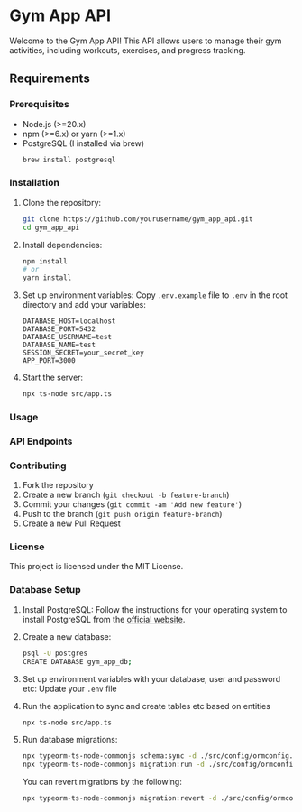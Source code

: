 # Gym App API

Welcome to the Gym App API! This API allows users to manage their gym activities, including workouts, exercises, and progress tracking.

## Requirements

### Prerequisites

- Node.js (>=20.x)
- npm (>=6.x) or yarn (>=1.x)
- PostgreSQL (I installed via brew)
    ```sh
    brew install postgresql
    ```

### Installation

1. Clone the repository:
    ```sh
    git clone https://github.com/yourusername/gym_app_api.git
    cd gym_app_api
    ```

2. Install dependencies:
    ```sh
    npm install
    # or
    yarn install
    ```

3. Set up environment variables:
    Copy `.env.example` file to `.env` in the root directory and add your variables:
    ```env
    DATABASE_HOST=localhost
    DATABASE_PORT=5432
    DATABASE_USERNAME=test
    DATABASE_NAME=test
    SESSION_SECRET=your_secret_key
    APP_PORT=3000
    ```

4. Start the server:
    ```sh
    npx ts-node src/app.ts
    ```

### Usage

### API Endpoints


### Contributing

1. Fork the repository
2. Create a new branch (`git checkout -b feature-branch`)
3. Commit your changes (`git commit -am 'Add new feature'`)
4. Push to the branch (`git push origin feature-branch`)
5. Create a new Pull Request

### License

This project is licensed under the MIT License.

### Database Setup

1. Install PostgreSQL:
    Follow the instructions for your operating system to install PostgreSQL from the [official website](https://www.postgresql.org/download/).

2. Create a new database:
    ```sh
    psql -U postgres
    CREATE DATABASE gym_app_db;
    ```

3. Set up environment variables with your database, user and password etc:
    Update your `.env` file

4. Run the application to sync and create tables etc based on entities
    ```sh
    npx ts-node src/app.ts
    ```

5. Run database migrations:
    ```sh
    npx typeorm-ts-node-commonjs schema:sync -d ./src/config/ormconfig.ts
    npx typeorm-ts-node-commonjs migration:run -d ./src/config/ormconfig.ts
    ```

    You can revert migrations by the following:
    ```sh
    npx typeorm-ts-node-commonjs migration:revert -d ./src/config/ormconfig.ts
    ```